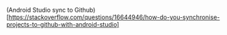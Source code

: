 (Android Studio sync to Github) [https://stackoverflow.com/questions/16644946/how-do-you-synchronise-projects-to-github-with-android-studio]
